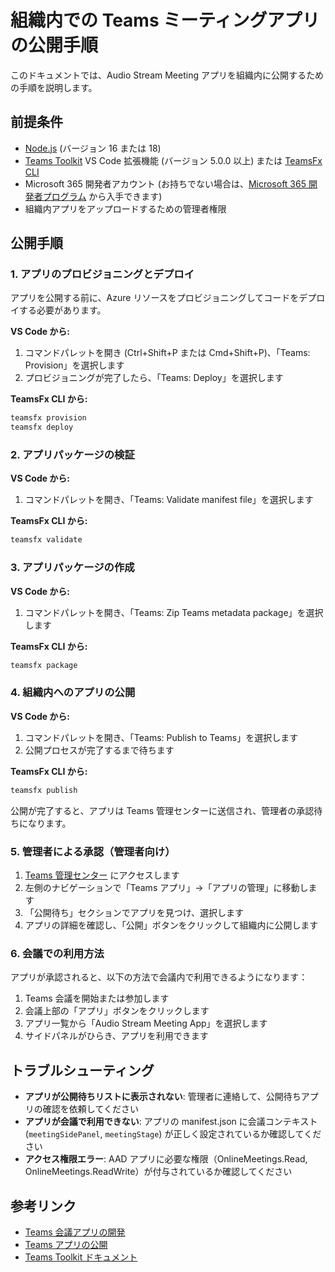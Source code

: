 # 組織内での Teams ミーティングアプリの公開手順

このドキュメントでは、Audio Stream Meeting アプリを組織内に公開するための手順を説明します。

## 前提条件

- [Node.js](https://nodejs.org/) (バージョン 16 または 18)
- [Teams Toolkit](https://aka.ms/teams-toolkit) VS Code 拡張機能 (バージョン 5.0.0 以上) または [TeamsFx CLI](https://aka.ms/teamsfx-cli)
- Microsoft 365 開発者アカウント (お持ちでない場合は、[Microsoft 365 開発者プログラム](https://developer.microsoft.com/en-us/microsoft-365/dev-program) から入手できます)
- 組織内アプリをアップロードするための管理者権限

## 公開手順

### 1. アプリのプロビジョニングとデプロイ

アプリを公開する前に、Azure リソースをプロビジョニングしてコードをデプロイする必要があります。

**VS Code から:**
1. コマンドパレットを開き (Ctrl+Shift+P または Cmd+Shift+P)、「Teams: Provision」を選択します
2. プロビジョニングが完了したら、「Teams: Deploy」を選択します

**TeamsFx CLI から:**
```bash
teamsfx provision
teamsfx deploy
```

### 2. アプリパッケージの検証

**VS Code から:**
1. コマンドパレットを開き、「Teams: Validate manifest file」を選択します

**TeamsFx CLI から:**
```bash
teamsfx validate
```

### 3. アプリパッケージの作成

**VS Code から:**
1. コマンドパレットを開き、「Teams: Zip Teams metadata package」を選択します

**TeamsFx CLI から:**
```bash
teamsfx package
```

### 4. 組織内へのアプリの公開

**VS Code から:**
1. コマンドパレットを開き、「Teams: Publish to Teams」を選択します
2. 公開プロセスが完了するまで待ちます

**TeamsFx CLI から:**
```bash
teamsfx publish
```

公開が完了すると、アプリは Teams 管理センターに送信され、管理者の承認待ちになります。

### 5. 管理者による承認（管理者向け）

1. [Teams 管理センター](https://admin.teams.microsoft.com) にアクセスします
2. 左側のナビゲーションで「Teams アプリ」→「アプリの管理」に移動します
3. 「公開待ち」セクションでアプリを見つけ、選択します
4. アプリの詳細を確認し、「公開」ボタンをクリックして組織内に公開します

### 6. 会議での利用方法

アプリが承認されると、以下の方法で会議内で利用できるようになります：

1. Teams 会議を開始または参加します
2. 会議上部の「アプリ」ボタンをクリックします
3. アプリ一覧から「Audio Stream Meeting App」を選択します
4. サイドパネルがひらき、アプリを利用できます

## トラブルシューティング

- **アプリが公開待ちリストに表示されない**: 管理者に連絡して、公開待ちアプリの確認を依頼してください
- **アプリが会議で利用できない**: アプリの manifest.json に会議コンテキスト (`meetingSidePanel`, `meetingStage`) が正しく設定されているか確認してください
- **アクセス権限エラー**: AAD アプリに必要な権限（OnlineMeetings.Read, OnlineMeetings.ReadWrite）が付与されているか確認してください

## 参考リンク

- [Teams 会議アプリの開発](https://learn.microsoft.com/ja-jp/microsoftteams/platform/apps-in-teams-meetings/teams-apps-in-meetings)
- [Teams アプリの公開](https://learn.microsoft.com/ja-jp/microsoftteams/platform/concepts/deploy-and-publish/appsource/publish)
- [Teams Toolkit ドキュメント](https://learn.microsoft.com/ja-jp/microsoftteams/platform/toolkit/teams-toolkit-fundamentals)